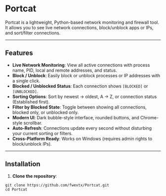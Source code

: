 # Portcat
Portcat is a lightweight, Python-based network monitoring and firewall tool. It allows you to see live network connections, block/unblock apps or IPs, and sort/filter connections.

---

## Features

- **Live Network Monitoring**: View all active connections with process name, PID, local and remote addresses, and status.  
- **Block / Unblock**: Easily block or unblock processes or IP addresses with a single click.  
- **Blocked / Unblocked Status**: Each connection shows `[BLOCKED]` or `[UNBLOCKED]`.  
- **Sorting Options**: Sort by newest → oldest, A → Z, or connection status (Established first).  
- **Filter by Blocked State**: Toggle between showing all connections, blocked only, or unblocked only.  
- **Modern UI**: Dark bubble-style interface, rounded buttons, and Chrome-style scrollbar.  
- **Auto-Refresh**: Connections update every second without disturbing your current sorting or filters.  
- **Cross-Platform Ready**: Works on Windows (requires admin rights to block/unblock IPs).  

---

## Installation

1. **Clone the repository**:

```
git clone https://github.com/fwextx/Portcat.git
cd Portcat

